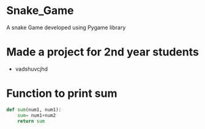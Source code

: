 # Snake_Game

A snake Game developed using Pygame library

# Made a project for 2nd year students

- vadshuvcjhd

# Function to print sum

```py
def sum(num1, num1):
    sum= num1+num2
    return sum
```
